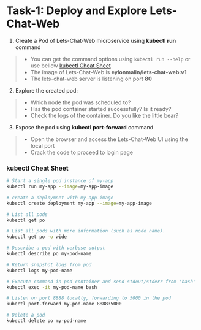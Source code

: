 # Task-1: Deploy and Explore Lets-Chat-Web
1. Create a Pod of Lets-Chat-Web microservice using **kubectl run** command
  > * You can get the command options using ` kubectl run --help ` or use bellow [kubectl Cheat Sheet](#kubectl-cheat-sheet)
  > * The image of Lets-Chat-Web is **eylonmalin/lets-chat-web:v1**
  > * The lets-chat-web server is listening on port **80**
2. Explore the created pod:
  > * Which node the pod was scheduled to? 
  > * Has the pod container started successfully? Is it ready?
  > * Check the logs of the container. Do you like the little bear?
3. Expose the pod using **kubectl port-forward** command
  > * Open the browser and access the Lets-Chat-Web UI using the local port
  > * Crack the code to proceed to login page

### kubectl Cheat Sheet
  ```bash
# Start a single pod instance of my-app 
kubectl run my-app --image=my-app-image 

# create a deploymnet with my-app-image
kubectl create deployment my-app --image=my-app-image

# List all pods
kubectl get po

# List all pods with more information (such as node name).
kubectl get po -o wide

# Describe a pod with verbose output
kubectl describe po my-pod-name

# Return snapshot logs from pod 
kubectl logs my-pod-name

# Execute command in pod container and send stdout/stderr from 'bash' 
kubectl exec -it my-pod-name bash 

# Listen on port 8888 locally, forwarding to 5000 in the pod
kubectl port-forward my-pod-name 8888:5000

# Delete a pod
kubectl delete po my-pod-name

```
